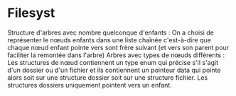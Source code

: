 # Filesyst
Structure d'arbres avec nombre quelconque d'enfants :
On a choisi de représenter le nœuds enfants dans une liste chaînée c'est-à-dire que chaque nœud enfant pointe vers sont frère suivant
(et vers son parent pour faciliter la  remontée dans l'arbre)
Arbres avec types de nœuds différents :
Les structures de nœud contiennent un type enum qui précise s'il s'agit d'un dossier ou d'un fichier
et ils contiennent un pointeur data qui pointe alors soit sur une structure dossier soit sur une structure fichier.
Les structures dossiers uniquement pointent vers un enfant.
